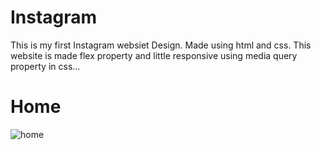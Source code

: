 # Instagram
This is my first Instagram websiet Design. Made using html and css. This website is made flex property and little responsive using media query property in css...

# Home
![home](https://user-images.githubusercontent.com/90317197/147913112-633f2125-22da-4519-8857-2f30e6333615.jpg)

